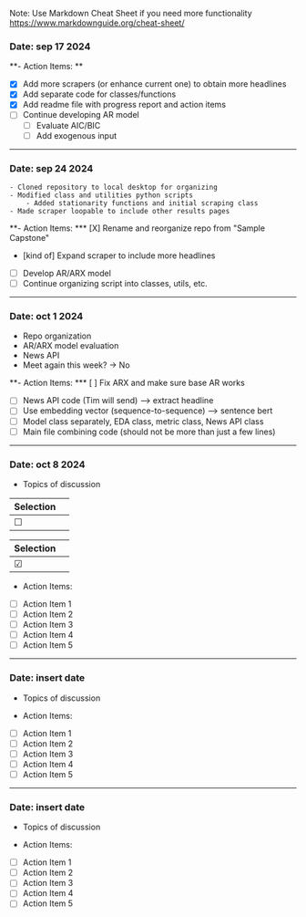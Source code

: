 Note: Use Markdown Cheat Sheet if you need more functionality
https://www.markdownguide.org/cheat-sheet/
### Date: sep 17 2024 

**- Action Items:
**
* [X] Add more scrapers (or enhance current one) to obtain more headlines
* [X] Add separate code for classes/functions
* [X] Add readme file with progress report and action items
* [ ] Continue developing AR model
    * [ ] Evaluate AIC/BIC
    * [ ] Add exogenous input
---
### Date: sep 24 2024 
    - Cloned repository to local desktop for organizing
    - Modified class and utilities python scripts
        - Added stationarity functions and initial scraping class
    - Made scraper loopable to include other results pages
    

**- Action Items:
*** [X] Rename and reorganize repo from "Sample Capstone"
* [kind of] Expand scraper to include more headlines
* [ ] Develop AR/ARX model
* [ ] Continue organizing script into classes, utils, etc.
---
### Date: oct 1 2024 
- Repo organization
- AR/ARX model evaluation
- News API
- Meet again this week? -> No


**- Action Items:
*** [ ] Fix ARX and make sure base AR works
* [ ] News API code (Tim will send) --> extract headline
* [ ] Use embedding vector (sequence-to-sequence) --> sentence bert
* [ ] Model class separately, EDA class, metric class, News API class
* [ ] Main file combining code (should not be more than just a few lines)
---
### Date: oct 8 2024
- Topics of discussion


| Selection |        |
| --------- | ------ |
| &#x2610;  |

| Selection |        |
| --------- | ------ |
| &#x2611; |

- Action Items:
* [ ] Action Item 1
* [ ] Action Item 2
* [ ] Action Item 3
* [ ] Action Item 4
* [ ] Action Item 5
---
### Date: insert date
- Topics of discussion




- Action Items:
* [ ] Action Item 1
* [ ] Action Item 2
* [ ] Action Item 3
* [ ] Action Item 4
* [ ] Action Item 5
---
### Date: insert date
- Topics of discussion




- Action Items:
* [ ] Action Item 1
* [ ] Action Item 2
* [ ] Action Item 3
* [ ] Action Item 4
* [ ] Action Item 5
